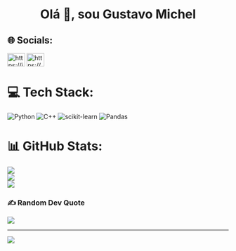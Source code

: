 <h1 align="center">Olá 👋, sou Gustavo Michel</h1>

## 🌐 Socials:
<a href="https://instagram.com/https://instagram.com/gustavo_miche1" target="blank"><img align="center" src="https://raw.githubusercontent.com/rahuldkjain/github-profile-readme-generator/master/src/images/icons/Social/instagram.svg" alt="https://instagram.com/gustavo_miche1" height="30" width="40" /></a>
[<a href="https://kaggle.com/https://www.kaggle.com/" target="blank"><img align="center" src="https://raw.githubusercontent.com/rahuldkjain/github-profile-readme-generator/master/src/images/icons/Social/kaggle.svg" alt="https://www.kaggle.com/" height="30" width="40" /></a>](https://www.kaggle.com/gustavomichel)
# 💻 Tech Stack:
![Python](https://img.shields.io/badge/python-3670A0?style=for-the-badge&logo=python&logoColor=ffdd54) ![C++](https://img.shields.io/badge/c++-%2300599C.svg?style=for-the-badge&logo=c%2B%2B&logoColor=white) ![scikit-learn](https://img.shields.io/badge/scikit--learn-%23F7931E.svg?style=for-the-badge&logo=scikit-learn&logoColor=white) ![Pandas](https://img.shields.io/badge/pandas-%23150458.svg?style=for-the-badge&logo=pandas&logoColor=white)
# 📊 GitHub Stats:
![](https://github-readme-stats.vercel.app/api?username=Gustavo-michel&theme=dracula&hide_border=false&include_all_commits=false&count_private=false)<br/>
![](https://github-readme-streak-stats.herokuapp.com/?user=Gustavo-michel&theme=dracula&hide_border=false)<br/>
![](https://github-readme-stats.vercel.app/api/top-langs/?username=Gustavo-michel&theme=dracula&hide_border=false&include_all_commits=false&count_private=false&layout=compact)

### ✍️ Random Dev Quote
![](https://quotes-github-readme.vercel.app/api?type=vetical&theme=radical)


---
[![](https://visitcount.itsvg.in/api?id=Gustavo-michel&icon=0&color=12)](https://visitcount.itsvg.in)

<!-- Proudly created with GPRM ( https://gprm.itsvg.in ) -->
